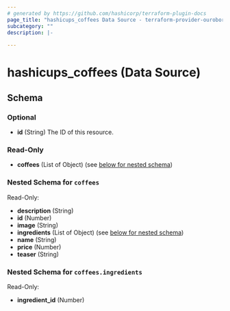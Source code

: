 ```yaml
---
# generated by https://github.com/hashicorp/terraform-plugin-docs
page_title: "hashicups_coffees Data Source - terraform-provider-ouroboros"
subcategory: ""
description: |-
  
---
```


# hashicups_coffees (Data Source)





<!-- schema generated by tfplugindocs -->
## Schema

### Optional

- **id** (String) The ID of this resource.

### Read-Only

- **coffees** (List of Object) (see [below for nested schema](#nestedatt--coffees))

<a id="nestedatt--coffees"></a>
### Nested Schema for `coffees`

Read-Only:

- **description** (String)
- **id** (Number)
- **image** (String)
- **ingredients** (List of Object) (see [below for nested schema](#nestedobjatt--coffees--ingredients))
- **name** (String)
- **price** (Number)
- **teaser** (String)

<a id="nestedobjatt--coffees--ingredients"></a>
### Nested Schema for `coffees.ingredients`

Read-Only:

- **ingredient_id** (Number)


